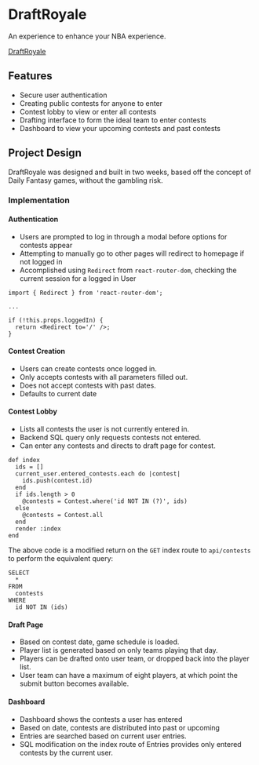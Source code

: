 # DraftRoyale

An experience to enhance your NBA experience.

[DraftRoyale](https://draftroyale.herokuapp.com/ 'DraftRoyale Homepage')

## Features

- Secure user authentication
- Creating public contests for anyone to enter
- Contest lobby to view or enter all contests
- Drafting interface to form the ideal team to enter contests
- Dashboard to view your upcoming contests and past contests

## Project Design

DraftRoyale was designed and built in two weeks, based off the concept of Daily Fantasy games, without the gambling risk.

### Implementation

#### Authentication
- Users are prompted to log in through a modal before options for contests appear
- Attempting to manually go to other pages will redirect to homepage if not logged in
- Accomplished using `Redirect` from `react-router-dom`, checking the current session for a logged in User

```
import { Redirect } from 'react-router-dom';

...

if (!this.props.loggedIn) {
  return <Redirect to='/' />;
}
```

#### Contest Creation

- Users can create contests once logged in.
- Only accepts contests with all parameters filled out.
- Does not accept contests with past dates.
- Defaults to current date

#### Contest Lobby

- Lists all contests the user is not currently entered in.
- Backend SQL query only requests contests not entered.
- Can enter any contests and directs to draft page for contest.

```
def index
  ids = []
  current_user.entered_contests.each do |contest|
    ids.push(contest.id)
  end
  if ids.length > 0
    @contests = Contest.where('id NOT IN (?)', ids)
  else
    @contests = Contest.all
  end
  render :index
end
```
The above code is a modified return on the `GET` index route to `api/contests` to perform the equivalent query:

```
SELECT
  *
FROM
  contests
WHERE
  id NOT IN (ids)
```

#### Draft Page

- Based on contest date, game schedule is loaded.
- Player list is generated based on only teams playing that day.
- Players can be drafted onto user team, or dropped back into the player list.
- User team can have a maximum of eight players, at which point the submit button becomes available.

#### Dashboard

- Dashboard shows the contests a user has entered
- Based on date, contests are distributed into past or upcoming
- Entries are searched based on current user entries.
- SQL modification on the index route of Entries provides only entered contests by the current user.
